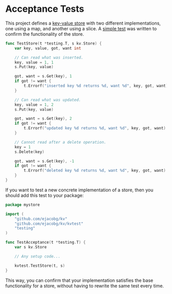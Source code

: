 # Acceptance Tests

This project defines a [key-value store](/store.go) with two different implementations, one using a map, and another using a slice. A [simple test](/kvtest/kvtest.go) was written to confirm the functionality of the store.

```go
func TestStore(t *testing.T, s kv.Store) {
	var key, value, got, want int

	// Can read what was inserted.
	key, value = 1, 1
	s.Put(key, value)

	got, want = s.Get(key), 1
	if got != want {
		t.Errorf("inserted key %d returns %d, want %d", key, got, want)
	}

	// Can read what was updated.
	key, value = 1, 2
	s.Put(key, value)

	got, want = s.Get(key), 2
	if got != want {
		t.Errorf("updated key %d returns %d, want %d", key, got, want)
	}

	// Cannot read after a delete operation.
	key = 1
	s.Delete(key)

	got, want = s.Get(key), -1
	if got != want {
		t.Errorf("deleted key %d returns %d, want %d", key, got, want)
	}
}
```

If you want to test a new concrete implementation of a store, then you should add this test to your package:

```go
package mystore

import (
	"github.com/ejacobg/kv"
	"github.com/ejacobg/kv/kvtest"
	"testing"
)

func TestAcceptance(t *testing.T) {
	var s kv.Store

	// Any setup code...

	kvtest.TestStore(t, s)
}
```

This way, you can confirm that your implementation satisfies the base functionality for a store, without having to rewrite the same test every time.
